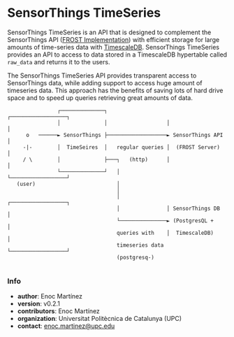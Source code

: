 # SensorThings TimeSeries #


SensorThings TimeSeries is an API that is designed to complement the SensorThings API ([FROST Implementation](https://github.com/FraunhoferIOSB/FROST-Server)) with efficient storage for large amounts of time-series data with [TimescaleDB](https://timescaledb.com). SensorThings TimeSeries provides an API to access to data stored in a TimescaleDB hypertable called `raw_data` and returns it to the users.

The SensorThings TimeSeries API provides transparent access to SensorThings data, while adding support to access huge amount of timeseries data. This approach has the benefits of saving lots of hard drive space and to speed up queries retrieving great amounts of data.

```
                ┌──────────────┐                   ┌──────────────────┐
                │              │                   │                  │
      o   ──────► SensorThings ├───────────────────► SensorThings API │
     -|-        │  TimeSeires  │   regular queries │  (FROST Server)  │
     / \        │              ├───┐   (http)      │                  │
                └──────────────┘   │               └──────────────────┘
   (user)                          │
                                   │
                                   │               ┌──────────────────┐
                                   │               │ SensorThings DB  │
                                   └───────────────► (PostgresQL +    │
                                   queries with    │  TimescaleDB)    │
                                   timeseries data └──────────────────┘
                                   (postgresq-)


```


### Info ###

* **author**: Enoc Martínez
* **version**: v0.2.1
* **contributors**: Enoc Martínez 
* **organization**: Universitat Politècnica de Catalunya (UPC)
* **contact**: enoc.martinez@upc.edu